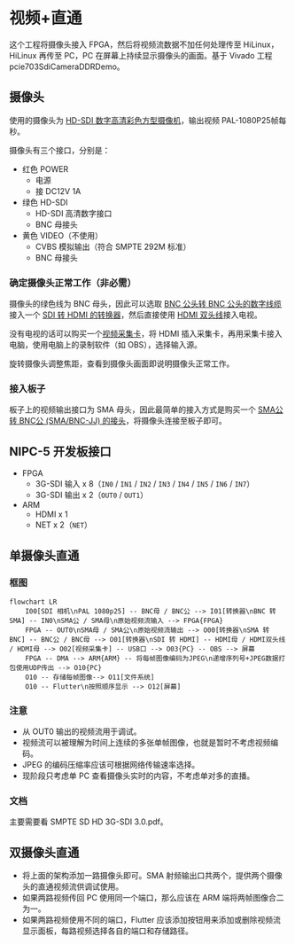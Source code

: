 # 视频+直通

这个工程将摄像头接入 FPGA，然后将视频流数据不加任何处理传至 HiLinux，HiLinux 再传至 PC，PC 在屏幕上持续显示摄像头的画面。基于 Vivado 工程 pcie703SdiCameraDDRDemo。

## 摄像头

使用的摄像头为 [HD-SDI 数字高清彩色方型摄像机](https://m.tb.cn/h.U6t0ZPB?tk=N5s2dcaIbkv)，输出视频 PAL-1080P25帧每秒。

摄像头有三个接口，分别是：

- 红色 POWER
    - 电源
    - 接 DC12V 1A
- 绿色 HD-SDI
    - HD-SDI 高清数字接口
    - BNC 母接头
- 黄色 VIDEO（不使用）
    - CVBS 模拟输出（符合 SMPTE 292M 标准）
    - BNC 母接头

### 确定摄像头正常工作（非必需）

摄像头的绿色线为 BNC 母头，因此可以选取 [BNC 公头转 BNC 公头的数字线缆](https://m.tb.cn/h.UkIuyzh?tk=QJF5dfOI8pd) 接入一个 [SDI 转 HDMI 的转换器](https://m.tb.cn/h.U9WcZ8W?tk=1IHXdfOrhsS)，然后直接使用 [HDMI 双头线](https://item.m.jd.com/product/6079846.html?gx=RnE2l29cOWHay9RP--tzXYzsmLrDjI43RTK4&ad_od=share&utm_source=androidapp&utm_medium=appshare&utm_campaign=t_335139774&utm_term=CopyURL)接入电视。

没有电视的话可以购买一个[视频采集卡](https://item.m.jd.com/product/100013253153.html?gx=RnE2l29cOWHay9RP--tzXYzsmLrDjI43RTK4&ad_od=share&utm_source=androidapp&utm_medium=appshare&utm_campaign=t_335139774&utm_term=CopyURL)，将 HDMI 插入采集卡，再用采集卡接入电脑，使用电脑上的录制软件（如 OBS），选择输入源。

旋转摄像头调整焦距，查看到摄像头画面即说明摄像头正常工作。

### 接入板子

板子上的视频输出接口为 SMA 母头，因此最简单的接入方式是购买一个 [SMA公 转 BNC公 (SMA/BNC-JJ) 的接头](https://m.tb.cn/h.U9BYSNN?tk=fOEodfOHDJe)，将摄像头连接至板子即可。

## NIPC-5 开发板接口

- FPGA
    - 3G-SDI 输入 x 8（`IN0` / `IN1` / `IN2` / `IN3` / `IN4` / `IN5` / `IN6` / `IN7`）
    - 3G-SDI 输出 x 2（`OUT0` / `OUT1`）
- ARM
    - HDMI x 1
    - NET x 2（`NET`）

## 单摄像头直通

### 框图

```mermaid
flowchart LR
    I00[SDI 相机\nPAL 1080p25] -- BNC母 / BNC公 --> I01[转换器\nBNC 转 SMA] -- IN0\nSMA公 / SMA母\n原始视频流输入 --> FPGA{FPGA}
    FPGA -- OUT0\nSMA母 / SMA公\n原始视频流输出 --> O00[转换器\nSMA 转 BNC] -- BNC公 / BNC母 --> O01[转换器\nSDI 转 HDMI] -- HDMI母 / HDMI双头线 / HDMI母 --> O02[视频采集卡] -- USB口 --> O03{PC} -- OBS --> 屏幕
    FPGA -- DMA --> ARM{ARM} -- 将每帧图像编码为JPEG\n递增序列号+JPEG数据打包使用UDP传出 --> O10{PC}
    O10 -- 存储每帧图像--> O11[文件系统]
    O10 -- Flutter\n按照顺序显示 --> O12[屏幕]
```

### 注意

- 从 OUT0 输出的视频流用于调试。
- 视频流可以被理解为时间上连续的多张单帧图像，也就是暂时不考虑视频编码。
- JPEG 的编码压缩率应该可根据网络传输速率选择。
- 现阶段只考虑单 PC 查看摄像头实时的内容，不考虑单对多的直播。

### 文档

主要需要看 SMPTE SD HD 3G-SDI 3.0.pdf。

## 双摄像头直通

- 将上面的架构添加一路摄像头即可。SMA 射频输出口共两个，提供两个摄像头的直通视频流供调试使用。
- 如果两路视频传回 PC 使用同一个端口，那么应该在 ARM 端将两帧图像合二为一。
- 如果两路视频使用不同的端口，Flutter 应该添加按钮用来添加或删除视频流显示面板，每路视频选择各自的端口和存储路径。
